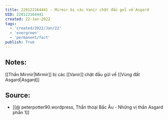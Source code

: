 ```yaml
---
title: 220122164441 - Mirmir bị các Vanir chặt đầu gửi về Asgard
UID: 220122164441
created: 22-Jan-2022
tags:
  - 'created/2022/Jan/22'
  - 'evergreen'
  - 'permanent/fact'
publish: True
---
```

## Notes:
[[Thần Mirmir|Mirmir]] bị các [[Vanir]] chặt đầu gửi về [[Vùng đất Asgard|Asgard]]

## Source:
- [[@ peterpotter90.wordpress, Thần thoại Bắc Âu - Những vị thần Asgard phần 1]]


